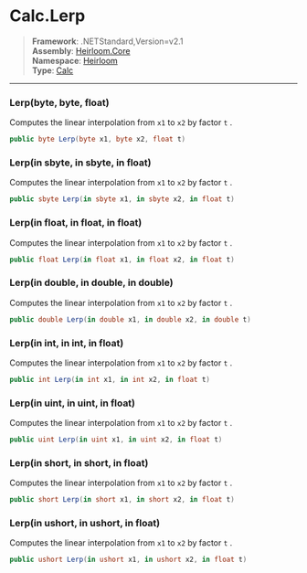 # Calc.Lerp

> **Framework**: .NETStandard,Version=v2.1  
> **Assembly**: [Heirloom.Core][0]  
> **Namespace**: [Heirloom][0]  
> **Type**: [Calc][1]

--------------------------------------------------------------------------------

### Lerp(byte,  byte, float)

Computes the linear interpolation from `x1` to `x2` by factor `t` .

```cs
public byte Lerp(byte x1, byte x2, float t)
```

### Lerp(in sbyte, in sbyte, in float)

Computes the linear interpolation from `x1` to `x2` by factor `t` .

```cs
public sbyte Lerp(in sbyte x1, in sbyte x2, in float t)
```

### Lerp(in float, in float, in float)

Computes the linear interpolation from `x1` to `x2` by factor `t` .

```cs
public float Lerp(in float x1, in float x2, in float t)
```

### Lerp(in double, in double, in double)

Computes the linear interpolation from `x1` to `x2` by factor `t` .

```cs
public double Lerp(in double x1, in double x2, in double t)
```

### Lerp(in int, in int, in float)

Computes the linear interpolation from `x1` to `x2` by factor `t` .

```cs
public int Lerp(in int x1, in int x2, in float t)
```

### Lerp(in uint, in uint, in float)

Computes the linear interpolation from `x1` to `x2` by factor `t` .

```cs
public uint Lerp(in uint x1, in uint x2, in float t)
```

### Lerp(in short, in short, in float)

Computes the linear interpolation from `x1` to `x2` by factor `t` .

```cs
public short Lerp(in short x1, in short x2, in float t)
```

### Lerp(in ushort, in ushort, in float)

Computes the linear interpolation from `x1` to `x2` by factor `t` .

```cs
public ushort Lerp(in ushort x1, in ushort x2, in float t)
```

[0]: ../Heirloom.Core.md
[1]: Heirloom.Calc.md
